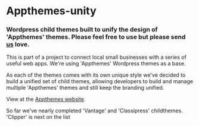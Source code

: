 Appthemes-unity
===============

<h3>Wordpress child themes built to unify the design of 'Appthemes' themes. 
Please feel free to use but please send <a href="http://paintmine.com">us</a> love.</h3>

This is part of a project to connect local small businesses with a series of useful web apps. We're using 'Appthemes' Wordpress themes as a base.

As each of the themes comes with its own unique style we've decided to build a unified set of child themes, allowing developers to build and manage multiple 'Appthemes' themes and still keep the branding unified.

View at the <a href="http://www.appthemes.com/">Appthemes website</a>.

So far we've nearly completed 'Vantage' and 'Classipress' childthemes. 'Clipper' is next on the list

